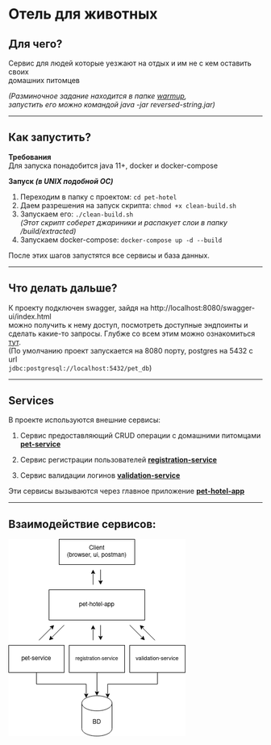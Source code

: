 # Отель для животных

## Для чего?

Сервис для людей которые уезжают на отдых и им не с кем оставить своих  
домашних питомцев

_(Разминочное задание находится в папке [warmup](/warmup),  
запустить его можно командой java -jar reversed-string.jar)_

---

## Как запустить?

**Требования**  
Для запуска понадобится java 11+, docker и docker-compose

**Запуск _(в UNIX подобной OC)_**  
1) Переходим в папку с проектом: ``cd pet-hotel``
2) Даем разрешения на запуск скрипта: ``chmod +x clean-build.sh``
3) Запускаем его: ``./clean-build.sh``  
_(Этот скрипт соберет джариники и распакует слои в папку /build/extracted)_
4) Запускаем docker-compose: ``docker-compose up -d --build``

После этих шагов запустятся все сервисы и база данных.

---

## Что делать дальше?

К проекту подключен swagger, зайдя на http://localhost:8080/swagger-ui/index.html  
можно получить к нему доступ, посмотреть доступные эндпоинты и сделать какие-то запросы.
Глубже со всем этим можно ознакомиться [тут](#services).  
(По умолчанию проект запускается на 8080 порту, postgres на 5432 c url  
`jdbc:postgresql://localhost:5432/pet_db`) 

---

## Services

В проекте используются внешние сервисы:  
1) Сервис предоставляющий CRUD операции с домашними 
питомцами **[pet-service](./pet-service/README.md)**

2) Сервис регистрации пользователей **[registration-service](./registration-service/README.md)**

3) Сервис валидации логинов **[validation-service](./validation-service/README.md)**

Эти сервисы вызываются через главное приложение **[pet-hotel-app](./pet-hotel-app/README.md)**

---

## Взаимодействие сервисов:
![service relation](./img/pet-hotel.png)